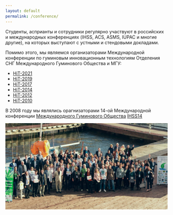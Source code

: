 ```yaml
---
layout: default
permalink: /conference/
---
```


Студенты, асприанты и сотрудники регулярно участвуют в российских и международных конференциях (IHSS, ACS, ASMS, IUPAC и многие другие), на которых выступают с устными и стендовыми докладами.

Помимо этого, мы являемся организаторами Международной конференции по гуминовым инновационным технологиям Отделения СНГ Международного Гуминового Общества и МГУ:
- [HiT-2021](http://www.humus.ru/hit-2021/ru/)
- [HiT-2019](http://www.humus.ru/hit-2019/ru/)
- [HiT-2017](http://www.humus.ru/hit-2017/ru/)
- [HiT-2014](http://www.humus.ru/hit-2014/ru/)
- [HiT-2012](http://www.humus.ru/hit-2012/ru/)
- [HiT-2010](http://www.humus.ru/hit-2010/ru/)


В 2008 году мы являлись орагнизаторами 14-ой Международной конференции [Международного Гуминового Общества](http://humic-substances.org/) [IHSS14](http://www.humus.ru/ihss-14/eng/index.htm)

<a href="https://www.humus.ru" ><img src="/assets/images/site-logo/conferences.jpg" /></a>